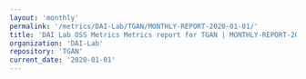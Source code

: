 ```yaml
---
layout: 'monthly'
permalink: '/metrics/DAI-Lab/TGAN/MONTHLY-REPORT-2020-01-01/'
title: 'DAI Lab OSS Metrics Metrics report for TGAN | MONTHLY-REPORT-2020-01-01'
organization: 'DAI-Lab'
repository: 'TGAN'
current_date: '2020-01-01'
---
```

